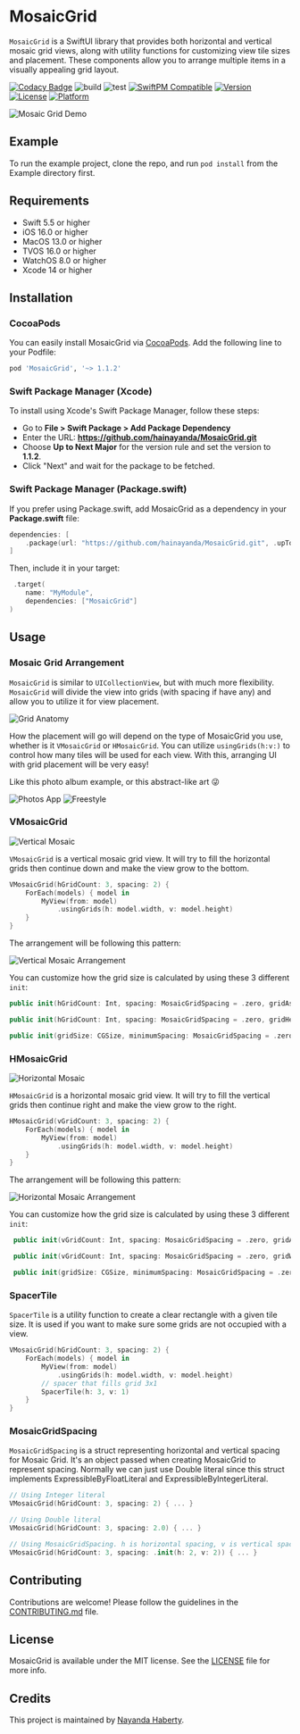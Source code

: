 # MosaicGrid

`MosaicGrid` is a SwiftUI library that provides both horizontal and vertical mosaic grid views, along with utility functions for customizing view tile sizes and placement. These components allow you to arrange multiple items in a visually appealing grid layout.

[![Codacy Badge](https://app.codacy.com/project/badge/Grade/8e40c3e960d24b82b8f64224f19bda38)](https://app.codacy.com/gh/hainayanda/MosaicGrid/dashboard?utm_source=gh&utm_medium=referral&utm_content=&utm_campaign=Badge_grade)
![build](https://github.com/hainayanda/MosaicGrid/workflows/podlint/badge.svg)
![test](https://github.com/hainayanda/MosaicGrid/workflows/test/badge.svg)
[![SwiftPM Compatible](https://img.shields.io/badge/SwiftPM-Compatible-brightgreen)](https://swift.org/package-manager/)
[![Version](https://img.shields.io/cocoapods/v/MosaicGrid.svg?style=flat)](https://cocoapods.org/pods/MosaicGrid)
[![License](https://img.shields.io/cocoapods/l/MosaicGrid.svg?style=flat)](https://cocoapods.org/pods/MosaicGrid)
[![Platform](https://img.shields.io/cocoapods/p/MosaicGrid.svg?style=flat)](https://cocoapods.org/pods/MosaicGrid)

![Mosaic Grid Demo](MosaicGridDemo.gif)

## Example

To run the example project, clone the repo, and run `pod install` from the Example directory first.

## Requirements

- Swift 5.5 or higher
- iOS 16.0 or higher
- MacOS 13.0 or higher
- TVOS 16.0 or higher
- WatchOS 8.0 or higher
- Xcode 14 or higher

## Installation

### CocoaPods

You can easily install MosaicGrid via [CocoaPods](https://cocoapods.org). Add the following line to your Podfile:

```ruby
pod 'MosaicGrid', '~> 1.1.2'
```

### Swift Package Manager (Xcode)

To install using Xcode's Swift Package Manager, follow these steps:

- Go to **File > Swift Package > Add Package Dependency**
- Enter the URL: **<https://github.com/hainayanda/MosaicGrid.git>**
- Choose **Up to Next Major** for the version rule and set the version to **1.1.2**.
- Click "Next" and wait for the package to be fetched.

### Swift Package Manager (Package.swift)

If you prefer using Package.swift, add MosaicGrid as a dependency in your **Package.swift** file:

```swift
dependencies: [
    .package(url: "https://github.com/hainayanda/MosaicGrid.git", .upToNextMajor(from: "1.1.2"))
]
```

Then, include it in your target:

```swift
 .target(
    name: "MyModule",
    dependencies: ["MosaicGrid"]
)
```

## Usage

### Mosaic Grid Arrangement

`MosaicGrid` is similar to `UICollectionView`, but with much more flexibility. `MosaicGrid` will divide the view into grids (with spacing if have any) and allow you to utilize it for view placement.

![Grid Anatomy](GridAnatomy.png)

How the placement will go will depend on the type of MosaicGrid you use, whether is it `VMosaicGrid` or `HMosaicGrid`. You can utilize `usingGrids(h:v:)` to control how many tiles will be used for each view. With this, arranging UI with grid placement will be very easy!

 Like this photo album example, or this abstract-like art :stuck_out_tongue_winking_eye:

![Photos App](Photos.png) ![Freestyle](FreeStyle.png)

### VMosaicGrid

![Vertical Mosaic](VMosaic.png)

`VMosaicGrid` is a vertical mosaic grid view. It will try to fill the horizontal grids then continue down and make the view grow to the bottom.

```swift
VMosaicGrid(hGridCount: 3, spacing: 2) {
    ForEach(models) { model in
        MyView(from: model)
            .usingGrids(h: model.width, v: model.height)
    }
}
```

The arrangement will be following this pattern:

![Vertical Mosaic Arrangement](VGridArrangment.png)

You can customize how the grid size is calculated by using these 3 different `init`:

```swift
public init(hGridCount: Int, spacing: MosaicGridSpacing = .zero, gridAspectRatio: Double = 1, @ViewBuilder content: @escaping () -> Content) { ... }
```

```swift
public init(hGridCount: Int, spacing: MosaicGridSpacing = .zero, gridHeight: CGFloat, @ViewBuilder content: @escaping () -> Content) { ... }
```

```swift
public init(gridSize: CGSize, minimumSpacing: MosaicGridSpacing = .zero, @ViewBuilder content: @escaping () -> Content) { ... }
```

### HMosaicGrid

![Horizontal Mosaic](HMosaic.png)

`HMosaicGrid` is a horizontal mosaic grid view. It will try to fill the vertical grids then continue right and make the view grow to the right.

```swift
HMosaicGrid(vGridCount: 3, spacing: 2) {
    ForEach(models) { model in
        MyView(from: model)
            .usingGrids(h: model.width, v: model.height)
    }
}
```

The arrangement will be following this pattern:

![Horizontal Mosaic Arrangement](HGridArrangment.png)

You can customize how the grid size is calculated by using these 3 different `init`:

```swift
 public init(vGridCount: Int, spacing: MosaicGridSpacing = .zero, gridAspectRatio: Double = 1, @ViewBuilder content: @escaping () -> Content) { ... }
```

```swift
 public init(vGridCount: Int, spacing: MosaicGridSpacing = .zero, gridWidth: CGFloat, @ViewBuilder content: @escaping () -> Content) { ... }
```

```swift
 public init(gridSize: CGSize, minimumSpacing: MosaicGridSpacing = .zero, @ViewBuilder content: @escaping () -> Content) { ... }
```

### SpacerTile

`SpacerTile` is a utility function to create a clear rectangle with a given tile size. It is used if you want to make sure some grids are not occupied with a view.

```swift
VMosaicGrid(hGridCount: 3, spacing: 2) {
    ForEach(models) { model in
        MyView(from: model)
            .usingGrids(h: model.width, v: model.height)
        // spacer that fills grid 3x1
        SpacerTile(h: 3, v: 1)
    }
}
```

### MosaicGridSpacing

`MosaicGridSpacing` is a struct representing horizontal and vertical spacing for Mosaic Grid. It's an object passed when creating MosaicGrid to represent spacing. Normally we can just use Double literal since this struct implements ExpressibleByFloatLiteral and ExpressibleByIntegerLiteral.

```swift
// Using Integer literal
VMosaicGrid(hGridCount: 3, spacing: 2) { ... }
```

```swift
// Using Double literal
VMosaicGrid(hGridCount: 3, spacing: 2.0) { ... }
```

```swift
// Using MosaicGridSpacing. h is horizontal spacing, v is vertical spacing
VMosaicGrid(hGridCount: 3, spacing: .init(h: 2, v: 2)) { ... }
```

## Contributing

Contributions are welcome! Please follow the guidelines in the [CONTRIBUTING.md](CONTRIBUTING.md) file.

## License

MosaicGrid is available under the MIT license. See the [LICENSE](LICENSE) file for more info.

## Credits

This project is maintained by [Nayanda Haberty](hainayanda@outlook.com).
